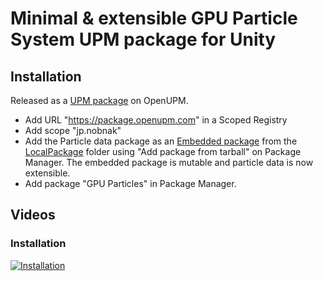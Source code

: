 # Minimal & extensible GPU Particle System UPM package for Unity

## Installation
Released as a [UPM package](https://openupm.com/packages/jp.nobnak.gpu_particles/) on OpenUPM.
- Add URL "https://package.openupm.com" in a Scoped Registry
- Add scope "jp.nobnak"
- Add the Particle data package as an [Embedded package](https://docs.unity3d.com/2022.3/Documentation/Manual/Glossary.html#Embeddedpackage) from the [LocalPackage](LocalPackages~) folder using "Add package from tarball" on Package Manager. The embedded package is mutable and particle data is now extensible.
- Add package "GPU Particles" in Package Manager.

## Videos
### Installation 
[![Installation](http://img.youtube.com/vi/6Kn06Awqx1U/mqdefault.jpg)](https://youtu.be/6Kn06Awqx1U)
